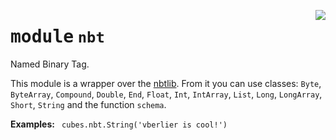 <!-- markdownlint-disable -->

<a href="https://github.com/DavisDmitry/pyCubes/tree/0.3.0/cubes/nbt.py#L0"><img align="right" style="float:right;" src="https://img.shields.io/badge/-source-cccccc?style=flat-square"></a>

# <kbd>module</kbd> `nbt`
Named Binary Tag. 

This module is a wrapper over the [nbtlib](https://github.com/vberlier/nbtlib).  From it you can use classes: `Byte`, `ByteArray`, `Compound`, `Double`, `End`,  `Float`, `Int`, `IntArray`, `List`, `Long`, `LongArray`, `Short`, `String`  and the function `schema`. 



**Examples:**
 ``` cubes.nbt.String('vberlier is cool!')```




